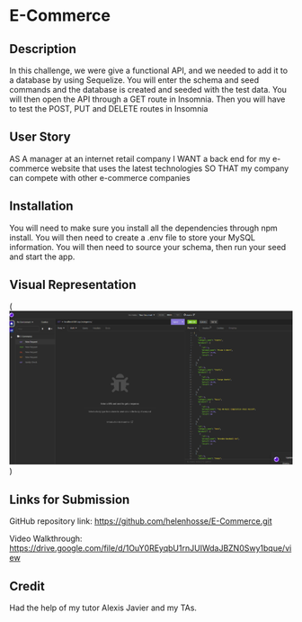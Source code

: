 # E-Commerce

## Description

In this challenge, we were give a functional API, and we needed to add it to a database by using Sequelize. You will enter the schema and seed commands and the database is created and seeded with the test data. You will then open the API through a GET route in Insomnia. Then you will have to test the POST, PUT and DELETE routes in Insomnia 

## User Story

AS A manager at an internet retail company
I WANT a back end for my e-commerce website that uses the latest technologies
SO THAT my company can compete with other e-commerce companies

## Installation

You will need to make sure you install all the dependencies through npm install. You will then need to create a .env file to store your MySQL information. You will then need to source your schema, then run your seed and start the app. 

## Visual Representation

(![E-Commerce](assets/Screenshot%202023-04-14%20222124.png))
## Links for Submission

GitHub repository link: https://github.com/helenhosse/E-Commerce.git

Video Walkthrough: https://drive.google.com/file/d/1OuY0REyqbU1rnJUIWdaJBZN0Swy1bque/view

## Credit 
Had the help of my tutor Alexis Javier and my TAs.

